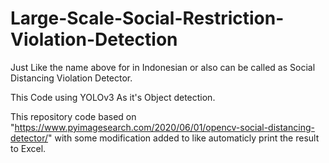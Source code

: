 # Large-Scale-Social-Restriction-Violation-Detection
Just Like the name above for in Indonesian or also can be called as Social Distancing Violation Detector.

This Code using YOLOv3 As it's Object detection.

This repository code based on "https://www.pyimagesearch.com/2020/06/01/opencv-social-distancing-detector/" with some modification added to like automaticly print the result to Excel.
